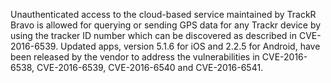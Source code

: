 Unauthenticated access to the cloud-based service maintained by TrackR Bravo is allowed for querying or sending GPS data for any Trackr device by using the tracker ID number which can be discovered as described in CVE-2016-6539. Updated apps, version 5.1.6 for iOS and 2.2.5 for Android, have been released by the vendor to address the vulnerabilities in CVE-2016-6538, CVE-2016-6539, CVE-2016-6540 and CVE-2016-6541.